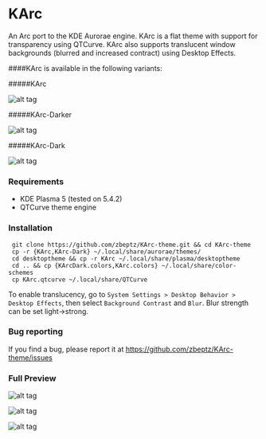# KArc

An Arc port to the KDE Aurorae engine. KArc is a flat theme with support for transparency using QTCurve. KArc also supports translucent window backgrounds (blurred and increased contract) using Desktop Effects.

####KArc is available in the following variants: 

#####KArc

![alt tag](http://i.imgur.com/BCgStHS.png)

#####KArc-Darker

![alt tag](http://i.imgur.com/q73i1Re.png)

#####KArc-Dark

![alt tag](http://i.imgur.com/eN4LWgG.png)

### Requirements
* KDE Plasma 5 (tested on 5.4.2)
* QTCurve theme engine

### Installation

     git clone https://github.com/zbeptz/KArc-theme.git && cd KArc-theme
     cp -r {KArc,KArc-Dark} ~/.local/share/aurorae/themes/
     cd desktoptheme && cp -r KArc ~/.local/share/plasma/desktoptheme
     cd .. && cp {KArcDark.colors,KArc.colors} ~/.local/share/color-schemes
     cp KArc.qtcurve ~/.local/share/QTCurve
     
To enable translucency, go to `System Settings > Desktop Behavior > Desktop Effects`, then select `Background Contrast` and `Blur`. Blur strength can be set light->strong.

### Bug reporting

If you find a bug, please report it at https://github.com/zbeptz/KArc-theme/issues

### Full Preview
![alt tag](http://i.imgur.com/JOhJv9S.png)

![alt tag](http://i.imgur.com/xFmZfb3.png)

![alt tag](http://i.imgur.com/076z6Ks.png)
